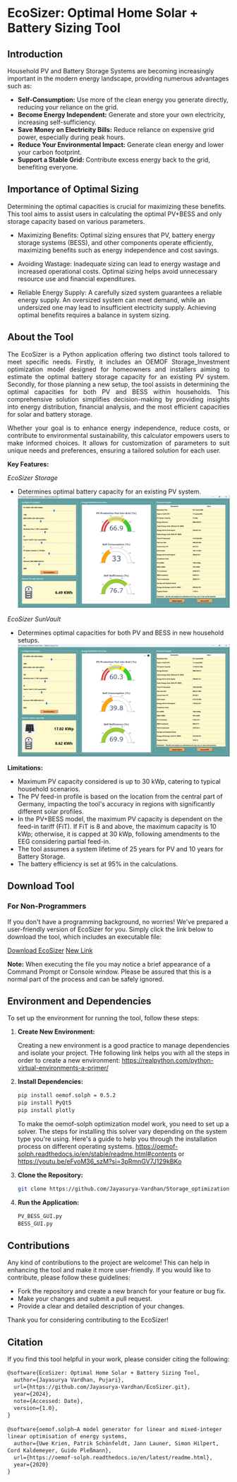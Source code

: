 # EcoSizer: Optimal Home Solar + Battery Sizing Tool

## Introduction

Household PV and Battery Storage Systems are becoming increasingly important in the modern energy landscape, providing numerous advantages such as:

- **Self-Consumption:** Use more of the clean energy you generate directly, reducing your reliance on the grid.
- **Become Energy Independent:** Generate and store your own electricity, increasing self-sufficiency.
- **Save Money on Electricity Bills:** Reduce reliance on expensive grid power, especially during peak hours.
- **Reduce Your Environmental Impact:** Generate clean energy and lower your carbon footprint.
- **Support a Stable Grid:** Contribute excess energy back to the grid, benefiting everyone.

## Importance of Optimal Sizing

Determining the optimal capacities is crucial for maximizing these benefits. This tool aims to assist users in calculating the optimal PV+BESS and only storage capacity based on various parameters.

  - Maximizing Benefits: Optimal sizing ensures that PV, battery energy storage systems (BESS), and other components operate  efficiently, maximizing benefits such as energy independence and cost savings.

  - Avoiding Wastage: Inadequate sizing can lead to energy wastage and increased operational costs. Optimal sizing helps avoid unnecessary resource use and financial expenditures.

  - Reliable Energy Supply: A carefully sized system guarantees a reliable energy supply. An oversized system can meet demand, while an undersized one may lead to insufficient electricity supply. Achieving optimal benefits requires a balance in system sizing.

## About the Tool

<p align="justify"> The EcoSizer is a Python application offering two distinct tools tailored to meet specific needs. Firstly, it includes an OEMOF Storage_Investment optimization model designed for homeowners and installers aiming to estimate the optimal battery storage capacity for an existing PV system. Secondly, for those planning a new setup, the tool assists in determining the optimal capacities for both PV and BESS within households. This comprehensive solution simplifies decision-making by providing insights into energy distribution, financial analysis, and the most efficient capacities for solar and battery storage.</p>

<p align="justify"> Whether your goal is to enhance energy independence, reduce costs, or contribute to environmental sustainability, this calculator empowers users to make informed choices. It allows for customization of parameters to suit unique needs and preferences, ensuring a tailored solution for each user.</p>

**Key Features:**


*EcoSizer Storage*

- Determines optimal battery capacity for an existing PV system.
![BESS_GUI_Tool](Input_Files/BESS_GUI_tool.png)


*EcoSizer SunVault*

- Determines optimal capacities for both PV and BESS in new household setups.
![BESS_GUI_Tool](Input_Files/PV_BESS_GUI_tool.png)


**Limitations:**

- Maximum PV capacity considered is up to 30 kWp, catering to typical household scenarios.
- The PV feed-in profile is based on the location from the central part of Germany, impacting the tool's accuracy in regions with      significantly different solar profiles.
- In the PV+BESS model, the maximum PV capacity is dependent on the feed-in tariff (FiT). If FiT is 8 and above, the maximum capacity is 10 kWp; otherwise, it is capped at 30 kWp, following amendments to the EEG considering partial feed-in.
- The tool assumes a system lifetime of 25 years for PV and 10 years for Battery Storage.
- The battery efficiency is set at 95% in the calculations.


## Download Tool

### For Non-Programmers

If you don't have a programming background, no worries! We've prepared a user-friendly version of EcoSizer for you. Simply click the link below to download the tool, which includes an executable file:

[Download EcoSizer](https://www.dropbox.com/scl/fi/r23cbmbb2z47ga39mcz8j/BESS_GUI.exe?rlkey=cb10v16bh4xa6jyw0h3dpcdfr&dl=0) 
[New Link](https://www.dropbox.com/scl/fo/xrbs1qls88lvhed79xuvj/h?rlkey=hrayw3vfis21va1jk25j0f2qs&dl=0)

**Note:** When executing the file you may notice a brief appearance of a Command Prompt or Console window. Please be assured that this is a normal part of the process and can be safely ignored.


## Environment and Dependencies

To set up the environment for running the tool, follow these steps:

1. **Create New Environment:**

    Creating a new environment is a good practice to manage dependencies and isolate your project. THe following link helps you with all the steps in order to create a new environment: https://realpython.com/python-virtual-environments-a-primer/

2. **Install Dependencies:**
   
    ```bash
    pip install oemof.solph = 0.5.2
    pip install PyQt5
    pip install plotly
    ```
    To make the oemof-solph optimization model work, you need to set up a solver. The steps for installing this solver vary depending on the system type you're using. Here's a guide to help you through the installation process on different operating systems. https://oemof-solph.readthedocs.io/en/stable/readme.html#contents or https://youtu.be/eFvoM36_szM?si=3pRmnGV7J129kBKo

3. **Clone the Repository:**
    ```bash
    git clone https://github.com/Jayasurya-Vardhan/Storage_optimization_Tool.git
    ```

4. **Run the Application:**
     ```bash
    PV_BESS_GUI.py
    BESS_GUI.py
    ```

## Contributions

Any kind of contributions to the project are welcome! This can help in enhancing the tool and make it more user-friendly. If you would like to contribute, please follow these guidelines:

- Fork the repository and create a new branch for your feature or bug fix.
- Make your changes and submit a pull request.
- Provide a clear and detailed description of your changes.

Thank you for considering contributing to the EcoSizer!

## Citation

If you find this tool helpful in your work, please consider citing the following:

```
@software{EcoSizer: Optimal Home Solar + Battery Sizing Tool,
  author={Jayasurya Vardhan, Pujari},
  url={https://github.com/Jayasurya-Vardhan/EcoSizer.git},
  year={2024},
  note={Accessed: Date},
  version={1.0},
}

@software{oemof.solph—A model generator for linear and mixed-integer linear optimisation of energy systems,
  author={Uwe Krien, Patrik Schönfeldt, Jann Launer, Simon Hilpert, Cord Kaldemeyer, Guido Pleßmann},
  url={https://oemof-solph.readthedocs.io/en/latest/readme.html},
  year={2020}
}

```


<!-- 
### For Developers and Advanced Users

If you have programming skills and want to explore or contribute to the source code, you can find the project on GitHub. Feel free to check it out, contribute, or raise issues:

[GitHub Repository: EcoSizer](https://github.com/yourusername/yourrepository)

---

**Note:** Ensure you have Python installed to run the source code version. The executable file is included in the user-friendly version for non-programmers. -->


<!-- 1. Self-Consumption: Maximize direct use of your homegrown clean energy. (This emphasizes ownership and environmentally friendly aspect)
2. Energy Independence: Become your own power plant and generate electricity for your needs. (This highlights self-reliance and empowerment)
3. Self-Sufficiency: Reduce dependence on external sources and achieve greater energy autonomy. (This focuses on the broader concept of self-sufficiency and avoiding vulnerability)
4. Cost Savings: Lower your electricity bills by relying less on the grid, especially during peak hours. (This clarifies the benefit and mentions the specific timeframe)
5. Environmental Impact: Contribute to a cleaner planet by harnessing sustainable energy and reducing your carbon footprint. (This emphasizes the positive environmental impact and mentions a specific metric)
6. Grid Support: Help stabilize the grid by injecting excess clean energy back into the system when possible. (This clarifies the specific contribution and mentions the condition) -->